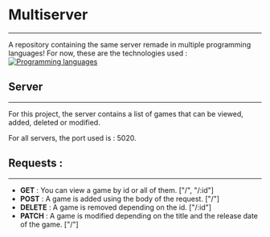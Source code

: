 # Multiserver
---
A repository containing the same server remade in multiple programming languages!
For now, these are the technologies used : 
[![Programming languages](https://skillicons.dev/icons?i=js,express)](https://skillicons.dev)

## Server
---
For this project, the server contains a list of games that can be viewed, added, deleted or modified.

For all servers, the port used is : 5020.
## Requests : 
---
- **GET** : You can view a game by id or all of them. ["/", "/:id"]
- **POST** : A game is added using the body of the request. ["/"]
- **DELETE** : A game is removed depending on the id. ["/:id"]
- **PATCH** : A game is modified depending on the title and the release date of the game. ["/"]
